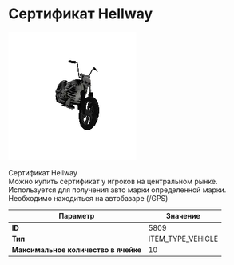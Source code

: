 # Сертификат Hellway

![Item Image](../img/5809.webp?raw=true)

Сертификат Hellway<br>Можно купить сертификат у игроков на центральном рынке.<br>Используется для получения авто марки определенной марки.<br>Необходимо находиться на автобазаре (/GPS)


| Параметр | Значение |
|----------|----------|
| **ID** | 5809 |
| **Тип** | ITEM_TYPE_VEHICLE |
| **Максимальное количество в ячейке** | 10 |

